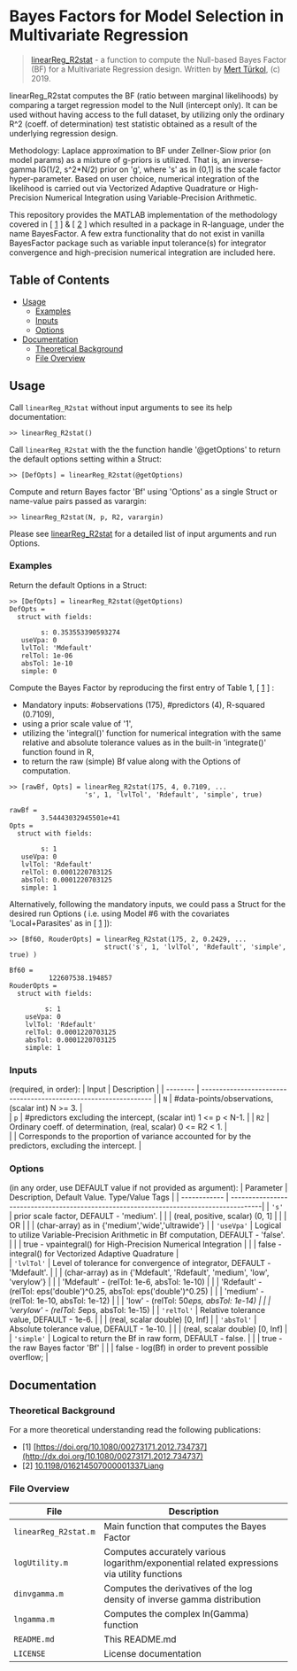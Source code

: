 # Bayes Factors for Model Selection in Multivariate Regression

> [linearReg_R2stat](/linearReg_R2stat.m) - a function to compute the Null-based 
> Bayes Factor (BF) for a Multivariate Regression design. 
> Written by [Mert Türkol](mailto:mturkol_at_gmail_dot_com), (c) 2019.

linearReg_R2stat computes the BF (ratio between marginal likelihoods) by 
comparing a target regression model to the Null (intercept only). It can be used 
without having access to the full dataset, by utilizing only the ordinary R^2 
(coeff. of determination) test statistic obtained as a result of the underlying 
regression design.

Methodology: Laplace approximation to BF under Zellner-Siow prior 
(on model params) as a mixture of g-priors is utilized. That is, an inverse-gamma 
IG(1/2, s^2*N/2) prior on 'g', where 's' as in (0,1] is the scale factor 
hyper-parameter. Based on user choice, numerical integration of the likelihood 
is carried out via Vectorized Adaptive Quadrature or High-Precision Numerical 
Integration using Variable-Precision Arithmetic.

This repository provides the MATLAB implementation of the methodology covered in
\[ [1](http://dx.doi.org/10.1080/00273171.2012.734737) \] & 
\[ [2](https://www.tandfonline.com/doi/abs/10.1198/016214507000001337) \] which 
resulted in a package in R-language, under the name BayesFactor. A few extra 
functionality that do not exist in vanilla BayesFactor package such as variable 
input tolerance(s) for integrator convergence and high-precision numerical 
integration are included here.


## Table of Contents

<!-- vim-markdown-toc GFM -->

* [Usage](#usage)
    * [Examples](#examples)
    * [Inputs](#inputs) 
    * [Options](#options)    
* [Documentation](#documentation)
    * [Theoretical Background](#theoretical-background)
    * [File Overview](#file-overview)

<!-- vim-markdown-toc -->

## Usage

Call `linearReg_R2stat` without input arguments to see its help documentation: 

```
>> linearReg_R2stat()
```

Call `linearReg_R2stat` with the the function handle '@getOptions' to return 
the default options setting within a Struct:

```
>> [DefOpts] = linearReg_R2stat(@getOptions)
```

Compute and return Bayes factor 'Bf' using 'Options' as a single Struct or 
name-value pairs passed as varargin: 

```
>> linearReg_R2stat(N, p, R2, varargin) 
```

Please see [linearReg_R2stat](/linearReg_R2stat.m) for a detailed list of input 
arguments and run Options. 

### Examples

Return the default Options in a Struct:

```
>> [DefOpts] = linearReg_R2stat(@getOptions) 
DefOpts = 
  struct with fields:

        s: 0.353553390593274
   useVpa: 0
   lvlTol: 'Mdefault'
   relTol: 1e-06
   absTol: 1e-10
   simple: 0 
```

Compute the Bayes Factor by reproducing the first entry of Table 1, \[ [1](http://dx.doi.org/10.1080/00273171.2012.734737) \] : 
- Mandatory inputs: #observations (175), #predictors (4), R-squared (0.7109), 
- using a prior scale value of '1',
- utilizing the 'integral()' function for numerical integration with the 
same relative and absolute tolerance values as in the built-in 'integrate()' 
function found in R,  
- to return the raw (simple) Bf value along with the Options of computation.

```
>> [rawBf, Opts] = linearReg_R2stat(175, 4, 0.7109, ...
                   's', 1, 'lvlTol', 'Rdefault', 'simple', true)
                   
rawBf =
        3.54443032945501e+41
Opts = 
  struct with fields:

        s: 1
   useVpa: 0
   lvlTol: 'Rdefault'
   relTol: 0.0001220703125
   absTol: 0.0001220703125
   simple: 1 
```

Alternatively, following the mandatory inputs, we could pass a Struct for the 
desired run Options ( i.e. using Model #6 with the covariates 'Local+Parasites' as in 
\[ [1](http://dx.doi.org/10.1080/00273171.2012.734737) \]): 
```
>> [Bf60, RouderOpts] = linearReg_R2stat(175, 2, 0.2429, ...
                        struct('s', 1, 'lvlTol', 'Rdefault', 'simple', true) )
                   
Bf60 =
          122607538.194857
RouderOpts = 
  struct with fields:

         s: 1
    useVpa: 0
    lvlTol: 'Rdefault'
    relTol: 0.0001220703125
    absTol: 0.0001220703125
    simple: 1 
```

### Inputs
  (required, in order): 
  | Input    | Description                                                      |
  | -------- | ---------------------------------------------------------------- | 
  | `N`      | #data-points/observations, (scalar int) N >= 3.                  |                
  | `p`      | #predictors excluding the intercept, (scalar int) 1 <= p < N-1.  |
  | `R2`     | Ordinary coeff. of determination, (real, scalar) 0 <= R2 < 1.    |    
  |          | Corresponds to the proportion of variance accounted for by the predictors, excluding the intercept. | 

### Options
  (in any order, use DEFAULT value if not provided as argument):
  | Parameter    | Description, Default Value. Type/Value Tags                                            |
  | ------------ | ---------------------------------------------------------------------------------------|
  | `'s'`        | prior scale factor, DEFAULT - 'medium'.                                                |
  |              | (real, positive, scalar) (0, 1]                                                  |
  |              |          OR                                                                            |
  |              | (char-array) as in {'medium','wide','ultrawide'}                                      |
  | `'useVpa'`   | Logical to utilize Variable-Precision Arithmetic in Bf computation, DEFAULT - 'false'. |
  |              | true  - vpaintegral() for High-Precision Numerical Integration                        |
  |              | false - integral() for Vectorized Adaptive Quadrature                                 |                   
  | `'lvlTol'`   | Level of tolerance for convergence of integrator, DEFAULT - 'Mdefault'.                |
  |              | (char-array) as in {'Mdefault', 'Rdefault', 'medium', 'low', 'verylow'}                |
  |              | 'Mdefault' - (relTol: 1e-6, absTol: 1e-10)                                              |
  |              | 'Rdefault' - (relTol: eps('double')^0.25, absTol: eps('double')^0.25)                   |
  |              | 'medium'   - (relTol: 1e-10, absTol: 1e-12)                                             |
  |              | 'low'      - (relTol: 50*eps, absTol: 1e-14)                                            |
  |              | 'verylow'  - (relTol: 5*eps, absTol: 1e-15)                                             |
  | `'relTol'`   | Relative tolerance value, DEFAULT - 1e-6.                                              |
  |              | (real, scalar double) [0, Inf]                                                        |
  | `'absTol'`   | Absolute tolerance value, DEFAULT - 1e-10.                                             |
  |              | (real, scalar double) [0, Inf]                                                        |
  | `'simple'`   | Logical to return the Bf in raw form, DEFAULT - false.                                 | 
  |              | true  -  the raw Bayes factor 'Bf'                                                     |
  |              | false -  log(Bf) in order to prevent possible overflow;                                 |

## Documentation

### Theoretical Background

For a more theoretical understanding read the following publications:

  * \[1\] [https://doi.org/10.1080/00273171.2012.734737](http://dx.doi.org/10.1080/00273171.2012.734737)
  * \[2\] [10.1198/016214507000001337Liang](https://www.tandfonline.com/doi/abs/10.1198/016214507000001337)

### File Overview

| File                 | Description                                  |
| -------------------- | -------------------------------------------- |
| `linearReg_R2stat.m` | Main function that computes the Bayes Factor |
| `logUtility.m`       | Computes accurately various logarithm/exponential related expressions via utility functions |
| `dinvgamma.m`        | Computes the derivatives of the log density of inverse gamma distribution |
| `lngamma.m`          | Computes the complex ln(Gamma) function      |
| `README.md`          | This README.md                               |
| `LICENSE`            | License documentation                        |
